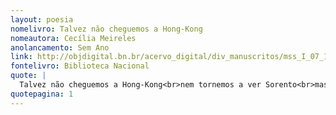 ```yaml
---
layout: poesia
nomelivro: Talvez não cheguemos a Hong-Kong
nomeautora: Cecília Meireles
anolancamento: Sem Ano
link: http://objdigital.bn.br/acervo_digital/div_manuscritos/mss_I_07_12_033A_n32/mss_I_07_12_033A_n32.pdf
fontelivro: Biblioteca Nacional
quote: |
  Talvez não cheguemos a Hong-Kong<br>nem tornemos a ver Sorento<br>mas neste século atingiremos<br>o coração de água e do vento íntimo,<br>o perfume da terra<br>e o céu do puro pensamento.
quotepagina: 1
---
```

